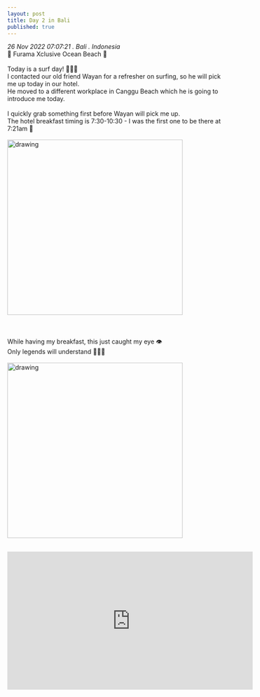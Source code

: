 ```yaml
---
layout: post
title: Day 2 in Bali
published: true
---
```

_26 Nov 2022 07:07:21 . Bali . Indonesia_
<br>
📍 Furama Xclusive Ocean Beach 📍
<br>
<br>
Today is a surf day! 🏄🏻‍♀️
<br>
I contacted our old friend Wayan for a refresher on surfing, so he will pick me up today in our hotel. 
<br>
He moved to a different workplace in Canggu Beach which he is going to introduce me today.
<br>
<br>
I quickly grab something first before Wayan will pick me up. 
<br>
The hotel breakfast timing is 7:30-10:30 - I was the first one to be there at 7:21am 🤭
<br>
<br>
<img src="https://drive.google.com/uc?export=view&id=156Fj1qS4N_hAZYiEu5KTbYGkxuNzGQT0" alt="drawing" width="400"/>
<br>
<br>
<br>
<br>
While having my breakfast, this just caught my eye 👁️
<br>
Only legends will understand 🤪🤪🤪
<br>
<br>
<img src="https://drive.google.com/uc?export=view&id=1-LvxH3GsQffVAi2RWIoJH7-QVF_mt5Ay" alt="drawing" width="400"/>
<br>
<br>
<iframe width="560" height="315" src="https://www.youtube.com/embed/VgiF5giUKwE" frameborder="0" allow="accelerometer; autoplay; encrypted-media; gyroscope; picture-in-picture" allowfullscreen></iframe>

